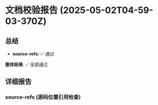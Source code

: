 # 文档校验报告 (2025-05-02T04-59-03-370Z)

## 总结

- **source-refs**: ✅ 通过

**整体结果**: ✅ 全部通过

## 详细报告

### source-refs (源码位置引用检查)

